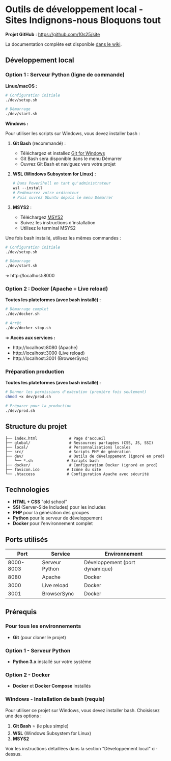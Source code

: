 # Outils de développement local - Sites Indignons-nous Bloquons tout

**Projet GitHub** : https://github.com/10s25/site

La documentation complète est disponible [dans le wiki](https://github.com/10s25/site/wiki).

## Développement local

### Option 1 : Serveur Python (ligne de commande)

**Linux/macOS :**
```bash
# Configuration initiale
./dev/setup.sh

# Démarrage
./dev/start.sh
```

**Windows :**

Pour utiliser les scripts sur Windows, vous devez installer bash :

1. **Git Bash** (recommandé) :
   - Téléchargez et installez [Git for Windows](https://git-scm.com/download/win)
   - Git Bash sera disponible dans le menu Démarrer
   - Ouvrez Git Bash et naviguez vers votre projet

2. **WSL (Windows Subsystem for Linux)** :
   ```powershell
   # Dans PowerShell en tant qu'administrateur
   wsl --install
   # Redémarrez votre ordinateur
   # Puis ouvrez Ubuntu depuis le menu Démarrer
   ```

3. **MSYS2** :
   - Téléchargez [MSYS2](https://www.msys2.org/)
   - Suivez les instructions d'installation
   - Utilisez le terminal MSYS2

Une fois bash installé, utilisez les mêmes commandes :
```bash
# Configuration initiale
./dev/setup.sh

# Démarrage
./dev/start.sh
```

➜ http://localhost:8000

### Option 2 : Docker (Apache + Live reload)

**Toutes les plateformes (avec bash installé) :**
```bash
# Démarrage complet
./dev/docker.sh

# Arrêt
./dev/docker-stop.sh
```

➜ **Accès aux services :**
- http://localhost:8080 (Apache)
- http://localhost:3000 (Live reload)
- http://localhost:3001 (BrowserSync)

### Préparation production

**Toutes les plateformes (avec bash installé) :**
```bash
# Donner les permissions d'exécution (première fois seulement)
chmod +x dev/prod.sh

# Préparer pour la production
./dev/prod.sh
```

## Structure du projet

```
├── index.html              # Page d'accueil
├── global/                 # Ressources partagées (CSS, JS, SSI)
├── local/                  # Personnalisations locales
├── src/                    # Scripts PHP de génération
├── dev/                    # Outils de développement (ignoré en prod)
│   └── *.sh               # Scripts bash
├── docker/                 # Configuration Docker (ignoré en prod)
├── favicon.ico            # Icône du site
└── .htaccess              # Configuration Apache avec sécurité
```

## Technologies

- **HTML + CSS** "old school"
- **SSI** (Server-Side Includes) pour les includes
- **PHP** pour la génération des groupes
- **Python** pour le serveur de développement
- **Docker** pour l'environnement complet

## Ports utilisés

| Port | Service | Environnement |
|------|---------|---------------|
| 8000-8003 | Serveur Python | Développement (port dynamique) |
| 8080 | Apache | Docker |
| 3000 | Live reload | Docker |
| 3001 | BrowserSync | Docker |

## Prérequis

### Pour tous les environnements
- **Git** (pour cloner le projet)

### Option 1 - Serveur Python
- **Python 3.x** installé sur votre système

### Option 2 - Docker
- **Docker** et **Docker Compose** installés

### Windows - Installation de bash (requis)
Pour utiliser ce projet sur Windows, vous devez installer bash. Choisissez une des options :

1. **Git Bash** ⭐ (le plus simple)
2. **WSL** (Windows Subsystem for Linux)
3. **MSYS2**

Voir les instructions détaillées dans la section "Développement local" ci-dessus.

